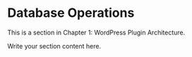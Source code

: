 # Database Operations

This is a section in Chapter 1: WordPress Plugin Architecture.

Write your section content here.
